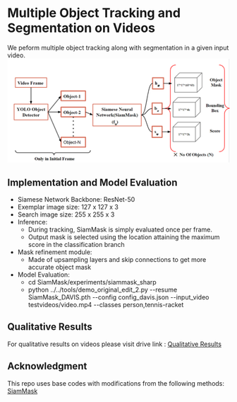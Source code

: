 # Multiple Object Tracking and Segmentation on Videos

We peform multiple object tracking along with segmentation in a given input video.
![](https://github.com/vineel96/Multi-Object-Tracking-and-Segmentation/blob/master/mot.png)

## Implementation and Model Evaluation
- Siamese Network Backbone: ResNet-50
- Exemplar image size: 127 x 127 x 3
- Search image size: 255 x 255 x 3
- Inference: 
  - During tracking, SiamMask is simply evaluated once per frame. 
  - Output mask is selected using the location attaining the maximum score in the classification branch
- Mask refinement module: 
  - Made of upsampling layers and skip connections to get more accurate object mask
- Model Evaluation:
  - cd SiamMask/experiments/siammask_sharp
  - python ../../tools/demo_original_edit_2.py --resume SiamMask_DAVIS.pth --config config_davis.json --input_video testvideos/video.mp4 --classes person,tennis-racket


## Qualitative Results

For qualitative results on videos please visit drive link : [Qualitative Results](https://drive.google.com/drive/folders/1vJKqBHHg9aKMJFjp5ePKTyZ2ITlZOu-A?usp=share_link)

## Acknowledgment
This repo uses base codes with modifications from the following methods: [SiamMask](https://github.com/foolwood/SiamMask)
